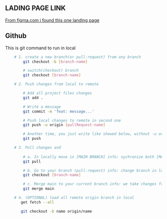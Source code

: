 
## LADING PAGE LINK
[From figma.com i found this one landing page](https://www.figma.com/community/file/1127302394641561751/50-landing-page-designs)

## Github

This is git command to run in local

```bash
    # 1. create a new branch(or pull-request) from any branch
        git checkout -b [branch-name]

        # switch(checkout) branch
        git checkout [branch-name]

    # 2. Push changes from local to remote

        # Add all project files changes
        git add .

        # Write a message
        git commit -m 'feat: message...'

        # Push local changes to remote in second one
        git push -u origin [pullRequest-name]

        # Another time, you just write like showed below, without -u origin [pullRequest-name]
        git push

    # 3. Pull changes and 
        
        # a. In locally move in [MAIN BRANCH] info: sychronize both [MAIN BRANCH] (remote and local)
        git pull

        # b. Go to your branch (pull-request) info: change branch in local
        git checkout [branch-name]

        # c. Merge main to your current branch info: we take changes from local main to your current branch(pull-request)
        git merge main

    # 4. (OPTIONAL) load all remote origin branch in local
       get fetch --all

       git checkout -b name origin/name

```